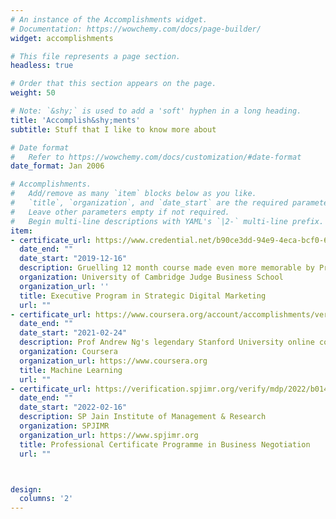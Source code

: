 ```yaml
---
# An instance of the Accomplishments widget.
# Documentation: https://wowchemy.com/docs/page-builder/
widget: accomplishments

# This file represents a page section.
headless: true

# Order that this section appears on the page.
weight: 50

# Note: `&shy;` is used to add a 'soft' hyphen in a long heading.
title: 'Accomplish&shy;ments'
subtitle: Stuff that I like to know more about

# Date format
#   Refer to https://wowchemy.com/docs/customization/#date-format
date_format: Jan 2006

# Accomplishments.
#   Add/remove as many `item` blocks below as you like.
#   `title`, `organization`, and `date_start` are the required parameters.
#   Leave other parameters empty if not required.
#   Begin multi-line descriptions with YAML's `|2-` multi-line prefix.
item:
- certificate_url: https://www.credential.net/b90ce3dd-94e9-4eca-bcf0-6afa245888d6#gs.s49uv1
  date_end: ""
  date_start: "2019-12-16"
  description: Gruelling 12 month course made even more memorable by Prof Jaideep Prabhu's passion
  organization: University of Cambridge Judge Business School
  organization_url: ''
  title: Executive Program in Strategic Digital Marketing
  url: ""
- certificate_url: https://www.coursera.org/account/accomplishments/verify/NX376JHV6LGQ
  date_end: ""
  date_start: "2021-02-24"
  description: Prof Andrew Ng's legendary Stanford University online course  
  organization: Coursera
  organization_url: https://www.coursera.org
  title: Machine Learning
  url: ""
- certificate_url: https://verification.spjimr.org/verify/mdp/2022/b0140e8d-b2f1-4db1-be35-adce62c6b061
  date_end: ""
  date_start: "2022-02-16"
  description: SP Jain Institute of Management & Research
  organization: SPJIMR
  organization_url: https://www.spjimr.org
  title: Professional Certificate Programme in Business Negotiation
  url: ""



design:
  columns: '2' 
---
```

